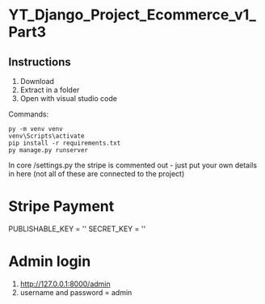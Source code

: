 # YT_Django_Project_Ecommerce_v1_Part3

## Instructions

1. Download
2. Extract in a folder
3. Open with visual studio code

Commands:

    py -m venv venv
    venv\Scripts\activate
    pip install -r requirements.txt
    py manage.py runserver


In core /settings.py the stripe is commented out - just put your own details in here (not all of these are connected to the project)

# Stripe Payment
PUBLISHABLE_KEY = ''
SECRET_KEY = ''

# Admin login
1. http://127.0.0.1:8000/admin
2. username and password = admin